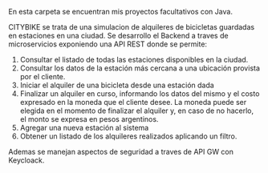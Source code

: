 En esta carpeta se encuentran mis proyectos facultativos con Java.

CITYBIKE se trata de una simulacion de alquileres de bicicletas guardadas en estaciones en una ciudad. 
Se desarrollo el Backend a traves de microservicios exponiendo una API REST donde se permite: 
1. Consultar el listado de todas las estaciones disponibles en la ciudad.
2. Consultar los datos de la estación más cercana a una ubicación provista por el
cliente.
3. Iniciar el alquiler de una bicicleta desde una estación dada
4. Finalizar un alquiler en curso, informando los datos del mismo y el costo expresado
en la moneda que el cliente desee. La moneda puede ser elegida en el momento de
finalizar el alquiler y, en caso de no hacerlo, el monto se expresa en pesos
argentinos.
5. Agregar una nueva estación al sistema
6. Obtener un listado de los alquileres realizados aplicando un filtro.

Ademas se manejan aspectos de seguridad a traves de API GW con Keycloack.
